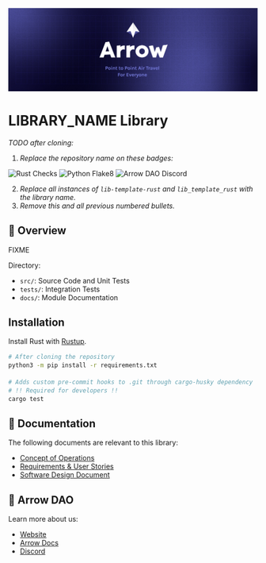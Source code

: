![Arrow Banner](https://github.com/Arrow-air/.github/raw/main/profile/assets/arrow_v2_twitter-banner_neu.png)

# LIBRARY_NAME Library

*TODO after cloning:*
1. *Replace the repository name on these badges:*

![Rust
Checks](https://github.com/arrow-air/lib-template-rust/actions/workflows/rust_ci.yml/badge.svg?branch=main)
![Python Flake8](https://github.com/arrow-air/lib-template-rust/actions/workflows/python_ci.yml/badge.svg?branch=main)
![Arrow DAO
Discord](https://img.shields.io/discord/853833144037277726?style=plastic)

2. *Replace all instances of `lib-template-rust` and `lib_template_rust` with the library name.*
3. *Remove this and all previous numbered bullets.*


## :telescope: Overview

FIXME

Directory:
- `src/`: Source Code and Unit Tests
- `tests/`: Integration Tests
- `docs/`: Module Documentation

## Installation

Install Rust with [Rustup](https://www.rust-lang.org/tools/install).

```bash
# After cloning the repository
python3 -m pip install -r requirements.txt

# Adds custom pre-commit hooks to .git through cargo-husky dependency
# !! Required for developers !!
cargo test
```

## :scroll: Documentation
The following documents are relevant to this library:
- [Concept of Operations](FIXME)
- [Requirements & User Stories](FIXME)
- [Software Design Document](./docs/sdd.md)

## :busts_in_silhouette: Arrow DAO
Learn more about us:
- [Website](https://www.arrowair.com/)
- [Arrow Docs](https://www.arrowair.com/docs/intro)
- [Discord](https://discord.com/invite/arrow)


